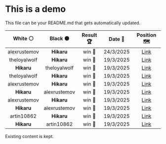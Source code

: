 # This is a demo

This file can be your README.md that gets automatically updated.

<!--START_SECTION:chessStats-->
<!-- Automatically generated with https://github.com/Balastrong/chess-stats-action -->

| White ⚪ | Black ⚫ | Result 🏆 | Date 📅 | Position 🗺️ |
|:---:|:---:|:---:|:---:|:---:|
| alexrustemov | **Hikaru** | win 🥇 | 24/3/2025 | <a href="http://www.ee.unb.ca/cgi-bin/tervo/fen.pl?select=r4r1b/4np1k/pp1p3P/2pPp1p1/P1P1Pnq1/2N1B3/1PQ2P2/R3K2R w KQ - 0 23">Link</a> |
| theloyalwolf | **Hikaru** | win 🥇 | 19/3/2025 | <a href="http://www.ee.unb.ca/cgi-bin/tervo/fen.pl?select=8/8/4R1p1/1pk5/p2N4/6p1/1r2P1K1/8 w - - 6 46">Link</a> |
| **Hikaru** | theloyalwolf | win 🥇 | 19/3/2025 | <a href="http://www.ee.unb.ca/cgi-bin/tervo/fen.pl?select=8/6p1/2k1pn1p/8/2N1bP2/2K2BP1/7P/1R6 b - - 0 46">Link</a> |
| theloyalwolf | **Hikaru** | win 🥇 | 19/3/2025 | <a href="http://www.ee.unb.ca/cgi-bin/tervo/fen.pl?select=R7/2Q2p1k/3p2p1/3P4/1P4b1/6P1/4rqB1/6K1 w - - 7 41">Link</a> |
| alexrustemov | **Hikaru** | win 🥇 | 19/3/2025 | <a href="http://www.ee.unb.ca/cgi-bin/tervo/fen.pl?select=5k2/3R4/r4Np1/2p3K1/8/1n6/p7/8 w - - 0 51">Link</a> |
| **Hikaru** | alexrustemov | win 🥇 | 19/3/2025 | <a href="http://www.ee.unb.ca/cgi-bin/tervo/fen.pl?select=8/3b4/3b2qk/5p2/5P1p/4PB1K/5P2/Q7 b - - 1 64">Link</a> |
| alexrustemov | **Hikaru** | win 🥇 | 19/3/2025 | <a href="http://www.ee.unb.ca/cgi-bin/tervo/fen.pl?select=1r3bk1/8/3p4/1NpPp2n/2P1Pp1B/1P3P1P/1N6/1K1B2q1 w - - 2 38">Link</a> |
| **Hikaru** | alexrustemov | win 🥇 | 19/3/2025 | <a href="http://www.ee.unb.ca/cgi-bin/tervo/fen.pl?select=8/p2k4/2pb1p1B/N1pn3P/3p2P1/1P1P1K2/P1P2P2/8 b - - 0 40">Link</a> |
| artin10862 | **Hikaru** | win 🥇 | 19/3/2025 | <a href="http://www.ee.unb.ca/cgi-bin/tervo/fen.pl?select=8/1p2k3/1P3p2/1B4P1/8/pb2K3/8/8 w - - 0 55">Link</a> |
| **Hikaru** | artin10862 | win 🥇 | 19/3/2025 | <a href="http://www.ee.unb.ca/cgi-bin/tervo/fen.pl?select=7B/Pp2p3/3bk1p1/1P1p4/4p1P1/4P3/3R1P2/6K1 b - - 0 47">Link</a> |

<!--END_SECTION:chessStats-->

Existing content is kept.
